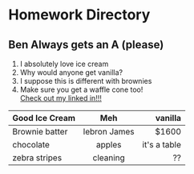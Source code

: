 # Homework Directory
## Ben Always gets an A (please)
1. I absolutely love ice cream
2. Why would anyone get vanilla? 
3. I suppose this is different with brownies
43. Make sure you get a waffle cone too!  
[Check out my linked in!!!](https://www.linkedin.com/in/benjamin-manning-ab2735b2/)

| Good Ice Cream|   Meh         | vanilla     |
| ------------- |:-------------:| -----------:|
| Brownie batter|lebron James   | $1600       |
| chocolate     | apples        |it's a table |
| zebra stripes | cleaning      |    ??       |



